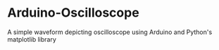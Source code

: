 # Arduino-Oscilloscope
A simple waveform depicting oscilloscope using Arduino and Python's matplotlib library
